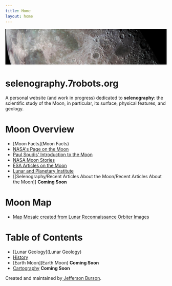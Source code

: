 ```yaml
---
title: Home
layout: home
---
```

![](assets/moon-banner2.jpg)
# selenography.7robots.org

A personal website (and work in progress) dedicated to **selenography**: the scientific study of the Moon, in particular, its surface, physical features, and geology.

# Moon Overview

- [Moon Facts](Moon Facts)
- [NASA's Page on the Moon](https://science.nasa.gov/moon/)
- [Paul Spudis' Introduction to the Moon](SpudisIntrotoMoon)
- [NASA Moon Stories](https://science.nasa.gov/moon/stories/)
- [ESA Articles on the Moon](https://www.esa.int/esearch?q=The+Moon)
- [Lunar and Planetary Institute](https://www.lpi.usra.edu)
- [[Selenography/Recent Articles About the Moon/Recent Articles About the Moon]]  **Coming Soon**

# Moon Map
- [Map Mosaic created from Lunar Reconnaissance Orbiter Images](https://quickmap.lroc.asu.edu/?_gl=1*1rzatr5*_ga*ODc1NDUxMDMxLjE3MjIwMjQ3ODY.*_ga_SBFXQ3JFQY*MTcyMjAzMzY1MC4yLjEuMTcyMjAzMzc2OS4xLjAuMA..)

# Table of Contents
- [Lunar Geology](Lunar Geology)
- [History](History)
- [Earth Moon](Earth Moon) **Coming Soon**
- [Cartography](Cartography)  **Coming Soon**



Created and maintained by[ Jefferson Burson](https://www.7robots.org).
